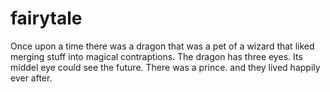 # fairytale

Once upon a time there was a dragon
that was a pet of a wizard that liked
merging stuff
into magical contraptions.
The dragon has three eyes.
Its middel eye could see the future.
There was a prince.
and they lived happily ever after.
